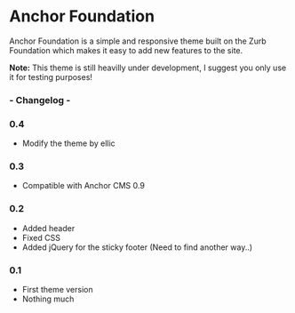 # Anchor Foundation

Anchor Foundation is a simple and responsive theme built on the Zurb Foundation which makes it easy to add new features to the site.

**Note:** This theme is still heavilly under development, I suggest you only use it for testing purposes!

### - Changelog - 
### 0.4
* Modify the theme by ellic

### 0.3
* Compatible with Anchor CMS 0.9

### 0.2
* Added header
* Fixed CSS
* Added jQuery for the sticky footer (Need to find another way..)

### 0.1
* First theme version
* Nothing much

